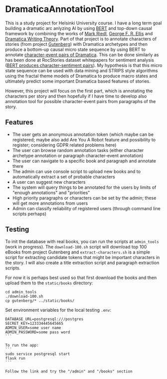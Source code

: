# DramaticaAnnotationTool

This is a study project for Helsinki University course. I have a long term goal building a dramatic arc anlyzing AI by using [BERT][1] and top-down causal framework by combining the works of [Mark Riedl][2], [George F. R. Ellis][3] and [Dramatica Writing Theory][4]. Part of that project is to annotate characters of stories (from project [Gutenberg][5]) with Dramatica archetypes and then produce a bottom-up causal micro state sequence by using BERT to annotate [character-event pairs of Dramatica][6]. This can be done similarly as has been done at RocStories dataset whitepapers for sentiment analysis ([BERT produces character-sentiment pairs][7]). My hypothesis is that this micro state sequence can be used with data mining and STRIPS style algorithms using the fractal theme models of Dramatica to produce macro states and ultimately predict some important Dramatica based features of stories.

However, this project will focus on the first part, which is annotating the characters per story and then hopefully if I have time to develop also annotation tool for possible character-event pairs from paragraphs of the story.

## Features

 * The user gets an anonymous annotation token (which maybe can be registered; maybe also add Are You A Robot feature and possibility to register; considering GDPR related problems here)
 * The user can browse random annotation tasks (either character archetype annotation or paragraph character-event annotation)
 * The user can navigate to a specific book and paragraph and annotate there
 * The admin can use console script to upload new books and to automatically extract a set of probable characters
 * A user can suggest new characters
 * The system will query things to be annotated for the users by limits of "enough annotations" and "priorities"
 * High priority paragraphs or characters can be set by the admin; these will get more annotations from users
 * Admin can classify reliability of registered users (through command line scripts perhaps)

[1]: https://arxiv.org/abs/1810.04805 
[2]: https://mark-riedl.medium.com/an-introduction-to-ai-story-generation-7f99a450f615 
[3]: https://www.youtube.com/watch?v=nEhTkF3eG8Q 
[4]: https://dramatica.com/theory/book 
[5]: https://www.gutenberg.org/ 
[6]: https://dramatica.com/theory/book/characters 
[7]: https://arxiv.org/pdf/2006.05489.pdf?fbclid=IwAR3sJCFRes5Gf4XKV7BqyjWAbeM5pZ0FcQZpzhyXTX3wzxmDdrEoy40l5cI 

## Testing

To init the database with real books, you can run the scripts at `admin_tools` (work in progress). The `download-100.sh` script will download top 100 eBooks from project Gutenberg and `extract-characters.sh` is a simple script for extracting candidate tokens that might be important characters in the story. I will also create a title extraction script and paragraph extraction scripts.

For now it is perhaps best used so that first download the books and then upload them to the `static/books` directory:
```
cd admin_tools
./download-100.sh
cp gutenberg/* ../static/books/
```

Set environment variables for the local testing `.env`:
````
DATABASE_URL=postgresql:///postgres
SECRET_KEY=123334445645665
ADMIN_USER=some user name
ADMIN_PASSWORD=some pass word
```

To run the app:
```
sudo service postgresql start
flask run
```

Follow the link and try the "/admin" and "/books" section